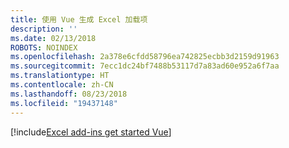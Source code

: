 ```yaml
---
title: 使用 Vue 生成 Excel 加载项
description: ''
ms.date: 02/13/2018
ROBOTS: NOINDEX
ms.openlocfilehash: 2a378e6cfdd58796ea742825ecbb3d2159d91963
ms.sourcegitcommit: 7ecc1dc24bf7488b53117d7a83ad60e952a6f7aa
ms.translationtype: HT
ms.contentlocale: zh-CN
ms.lasthandoff: 08/23/2018
ms.locfileid: "19437148"
---
```

[!include[Excel add-ins get started Vue](../includes/file-get-started-excel-vue.md)]
